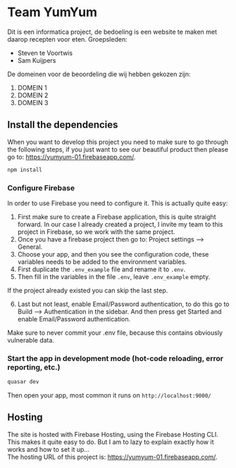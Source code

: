# Team YumYum
Dit is een informatica project, de bedoeling is een website te maken met daarop recepten voor eten.
Groepsleden:
- Steven te Voortwis
- Sam Kuijpers

De domeinen voor de beoordeling die wij hebben gekozen zijn:
1. DOMEIN 1
2. DOMEIN 2
3. DOMEIN 3

## Install the dependencies
When you want to develop this project you need to make sure to go through the following steps, if you just want to see our beautiful product then please go to: https://yumyum-01.firebaseapp.com/.
```bash
npm install
```

### Configure Firebase
In order to use Firebase you need to configure it. This is actually quite easy:
1. First make sure to create a Firebase application, this is quite straight forward. In our case I already created a project, I invite my team to this project in Firebase, so we work with the same project.
2. Once you have a firebase project then go to: Project settings --> General.
3. Choose your app, and then you see the configuration code, these variables needs to be added to the environment variables.
4. First duplicate the `.env_example` file and rename it to `.env`.
5. Then fill in the variables in the file `.env`, leave `.env_example` empty.

If the project already existed you can skip the last step.

6. Last but not least, enable Email/Password authentication, to do this go to Build --> Authentication in the sidebar. And then press get Started and enable Email/Password authentication.

Make sure to never commit your .env file, because this contains obviously vulnerable data.

### Start the app in development mode (hot-code reloading, error reporting, etc.)
```bash
quasar dev
```
Then open your app, most common it runs on `http://localhost:9000/`

## Hosting
The site is hosted with Firebase Hosting, using the Firebase Hosting CLI. This makes it quite easy to do. But I am to lazy to explain exactly how it works and how to set it up...<br>
The hosting URL of this project is: https://yumyum-01.firebaseapp.com/.
